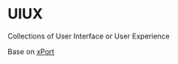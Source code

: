 # UIUX

Collections of User Interface or User Experience

Base on [xPort](https://www.jianshu.com/u/16d77399d3a7)